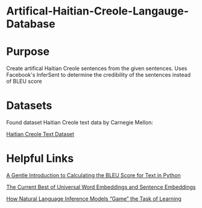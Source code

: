 # Artifical-Haitian-Creole-Langauge-Database

# Purpose
Create artifical Haitian Creole sentences from the given sentences. Uses Facebook's InferSent to determine the credibility of the sentences instead of BLEU score


# Datasets

Found dataset Haitian Creole text data by Carnegie Mellon:

[Haitian Creole Text Dataset](http://www.speech.cs.cmu.edu/haitian/text/)

# Helpful Links

[A Gentle Introduction to Calculating the BLEU Score for Text in Python](https://machinelearningmastery.com/calculate-bleu-score-for-text-python/)

[The Current Best of Universal Word Embeddings and Sentence Embeddings](https://medium.com/huggingface/universal-word-sentence-embeddings-ce48ddc8fc3a)

[How Natural Language Inference Models “Game” the Task of Learning](https://medium.com/center-for-data-science/how-natural-language-inference-models-game-the-task-of-learning-61d2f744955c)


